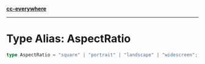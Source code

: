 [**cc-everywhere**](../../../../../index.md)

***

# Type Alias: AspectRatio

```ts
type AspectRatio = "square" | "portrait" | "landscape" | "widescreen";
```
